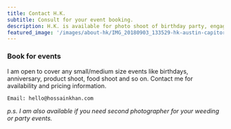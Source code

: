 ```yaml
---
title: Contact H.K.
subtitle: Consult for your event booking.
description: H.K. is available for photo shoot of birthday party, engagement shoot outdoor, new born baby shot, product shots, food shoots, or any other small events. The photoshoot even is preferred to be in GTA (eg. Toronto, Scarborough, North York, Ajax, Brampton, Missisauga, Markham) region. However, I am open to travel to destination photo-shot given the client takes care of the logistics. 
featured_image: '/images/about-hk/IMG_20180903_133529-hk-austin-capitor-with-camera-850x600.jpg'
---
```


### Book for events
I am open to cover any small/medium size events like birthdays, anniversary, product shoot, food shoot and so on.
Contact me for availability and pricing information. 


```
Email: hello@hossainkhan.com
```

_p.s. I am also available if you need second photographer for your weeding or party events._